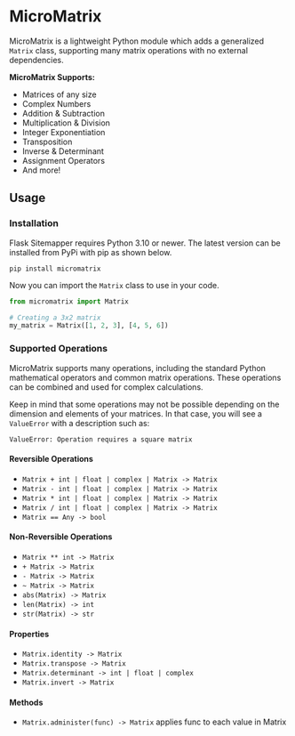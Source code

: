 # MicroMatrix
MicroMatrix is a lightweight Python module which adds a generalized `Matrix` class, supporting many matrix operations with no external dependencies.

**MicroMatrix Supports:**
* Matrices of any size
* Complex Numbers
* Addition & Subtraction
* Multiplication & Division
* Integer Exponentiation
* Transposition
* Inverse & Determinant
* Assignment Operators
* And more!

## Usage
### Installation
Flask Sitemapper requires Python 3.10 or newer. The latest version can be installed from PyPi with pip as shown below.
```terminal
pip install micromatrix
```

Now you can import the `Matrix` class to use in your code.
```python
from micromatrix import Matrix

# Creating a 3x2 matrix
my_matrix = Matrix([1, 2, 3], [4, 5, 6])
```

### Supported Operations
MicroMatrix supports many operations, including the standard Python mathematical operators and common matrix operations. These operations can be combined and used for complex calculations.

Keep in mind that some operations may not be possible depending on the dimension and elements of your matrices. In that case, you will see a `ValueError` with a description such as:
```terminal
ValueError: Operation requires a square matrix
```

#### Reversible Operations
* `Matrix + int | float | complex | Matrix -> Matrix`
* `Matrix - int | float | complex | Matrix -> Matrix`
* `Matrix * int | float | complex | Matrix -> Matrix`
* `Matrix / int | float | complex | Matrix -> Matrix`
* `Matrix == Any -> bool`
#### Non-Reversible Operations
* `Matrix ** int -> Matrix`
* `+ Matrix -> Matrix`
* `- Matrix -> Matrix`
* `~ Matrix -> Matrix`
* `abs(Matrix) -> Matrix`
* `len(Matrix) -> int`
* `str(Matrix) -> str`

#### Properties
* `Matrix.identity -> Matrix`
* `Matrix.transpose -> Matrix`
* `Matrix.determinant -> int | float | complex`
* `Matrix.invert -> Matrix`

#### Methods
* `Matrix.administer(func) -> Matrix` applies func to each value in Matrix
